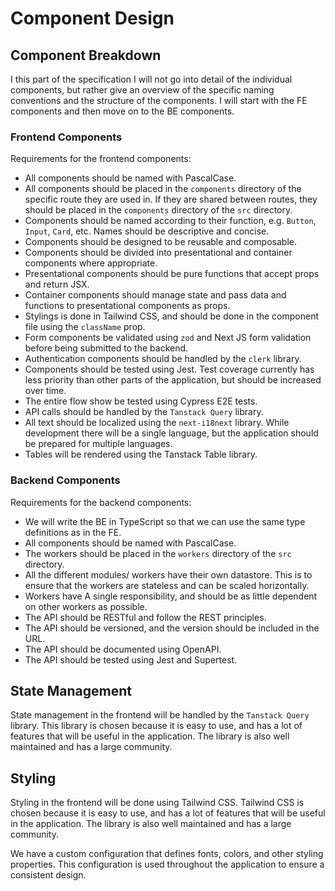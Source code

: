 # Component Design

## Component Breakdown

I this part of the specification I will not go into detail of the individual components, but rather give an overview of the specific naming conventions and the structure of the components. I will start with the FE components and then move on to the BE components.

### Frontend Components

Requirements for the frontend components:

- All components should be named with PascalCase.
- All components should be placed in the `components` directory of the specific route they are used in. If they are shared between routes, they should be placed in the `components` directory of the `src` directory.
- Components should be named according to their function, e.g. `Button`, `Input`, `Card`, etc. Names should be descriptive and concise.
- Components should be designed to be reusable and composable.
- Components should be divided into presentational and container components where appropriate.
- Presentational components should be pure functions that accept props and return JSX.
- Container components should manage state and pass data and functions to presentational components as props.
- Stylings is done in Tailwind CSS, and should be done in the component file using the `className` prop.
- Form components be validated using `zod` and Next JS form validation before being submitted to the backend.
- Authentication components should be handled by the `clerk` library.
- Components should be tested using Jest. Test coverage currently has less priority than other parts of the application, but should be increased over time.
- The entire flow show be tested using Cypress E2E tests.
- API calls should be handled by the `Tanstack Query` library.
- All text should be localized using the `next-i18next` library. While development there will be a single language, but the application should be prepared for multiple languages.
- Tables will be rendered using the Tanstack Table library.

### Backend Components

Requirements for the backend components:

- We will write the BE in TypeScript so that we can use the same type definitions as in the FE.
- All components should be named with PascalCase.
- The workers should be placed in the `workers` directory of the `src` directory.
- All the different modules/ workers have their own datastore. This is to ensure that the workers are stateless and can be scaled horizontally.
- Workers have A single responsibility, and should be as little dependent on other workers as possible.
- The API should be RESTful and follow the REST principles.
- The API should be versioned, and the version should be included in the URL.
- The API should be documented using OpenAPI.
- The API should be tested using Jest and Supertest.

## State Management

State management in the frontend will be handled by the `Tanstack Query` library. This library is chosen because it is easy to use, and has a lot of features that will be useful in the application. The library is also well maintained and has a large community.

## Styling

Styling in the frontend will be done using Tailwind CSS. Tailwind CSS is chosen because it is easy to use, and has a lot of features that will be useful in the application. The library is also well maintained and has a large community.

We have a custom configuration that defines fonts, colors, and other styling properties. This configuration is used throughout the application to ensure a consistent design.
